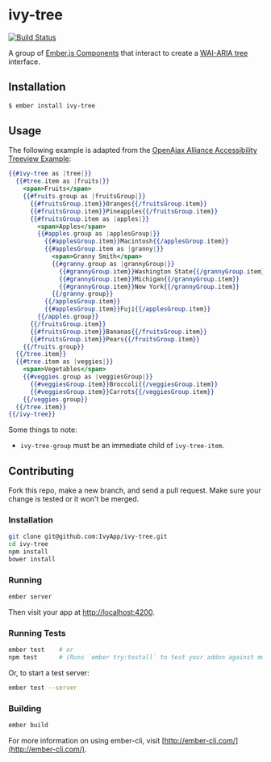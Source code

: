 # ivy-tree

[![Build Status](https://travis-ci.org/IvyApp/ivy-tree.svg?branch=master)](https://travis-ci.org/IvyApp/ivy-tree)

A group of [Ember.js Components] that interact to create a [WAI-ARIA tree]
interface.

## Installation

```sh
$ ember install ivy-tree
```

## Usage

The following example is adapted from the [OpenAjax Alliance Accessibility
Treeview Example][tree example]:

```handlebars
{{#ivy-tree as |tree|}}
  {{#tree.item as |fruits|}}
    <span>Fruits</span>
    {{#fruits.group as |fruitsGroup|}}
      {{#fruitsGroup.item}}Oranges{{/fruitsGroup.item}}
      {{#fruitsGroup.item}}Pineapples{{/fruitsGroup.item}}
      {{#fruitsGroup.item as |apples|}}
        <span>Apples</span>
        {{#apples.group as |applesGroup|}}
          {{#applesGroup.item}}Macintosh{{/applesGroup.item}}
          {{#applesGroup.item as |granny|}}
            <span>Granny Smith</span>
            {{#granny.group as |grannyGroup|}}
              {{#grannyGroup.item}}Washington State{{/grannyGroup.item}}
              {{#grannyGroup.item}}Michigan{{/grannyGroup.item}}
              {{#grannyGroup.item}}New York{{/grannyGroup.item}}
            {{/granny.group}}
          {{/applesGroup.item}}
          {{#applesGroup.item}}Fuji{{/applesGroup.item}}
        {{/apples.group}}
      {{/fruitsGroup.item}}
      {{#fruitsGroup.item}}Bananas{{/fruitsGroup.item}}
      {{#fruitsGroup.item}}Pears{{/fruitsGroup.item}}
    {{/fruits.group}}
  {{/tree.item}}
  {{#tree.item as |veggies|}}
    <span>Vegetables</span>
    {{#veggies.group as |veggiesGroup|}}
      {{#veggiesGroup.item}}Broccoli{{/veggiesGroup.item}}
      {{#veggiesGroup.item}}Carrots{{/veggiesGroup.item}}
    {{/veggies.group}}
  {{/tree.item}}
{{/ivy-tree}}
```

Some things to note:

* `ivy-tree-group` must be an immediate child of `ivy-tree-item`.

## Contributing

Fork this repo, make a new branch, and send a pull request. Make sure your
change is tested or it won't be merged.

### Installation

```sh
git clone git@github.com:IvyApp/ivy-tree.git
cd ivy-tree
npm install
bower install
```

### Running

```sh
ember server
```

Then visit your app at [http://localhost:4200](http://localhost:4200).

### Running Tests

```sh
ember test    # or
npm test      # (Runs `ember try:testall` to test your addon against multiple Ember versions)
```


Or, to start a test server:

```sh
ember test --server
```

### Building

```sh
ember build
```

For more information on using ember-cli, visit
[http://ember-cli.com/](http://ember-cli.com/).

[Ember.js Components]: http://emberjs.com/guides/components/
[WAI-ARIA tree]: http://www.w3.org/TR/wai-aria/roles#tree
[tree example]: http://oaa-accessibility.org/examplep/treeview1/
